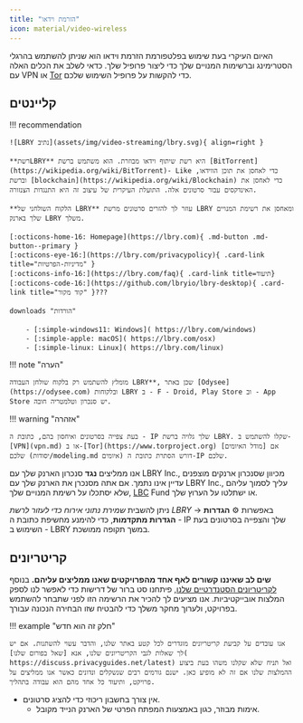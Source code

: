 ```yaml
---
title: "הזרמת וידאו"
icon: material/video-wireless
---
```


האיום העיקרי בעת שימוש בפלטפורמת הזרמת וידאו הוא שניתן להשתמש בהרגלי הסטרימינג וברשימות המנויים שלך כדי ליצור פרופיל שלך. כדאי לשלב את הכלים האלה עם VPN [](vpn.md) או [Tor](https://www.torproject.org/) כדי להקשות על פרופיל השימוש שלכם.

## קליינטים

!!! recommendation

    ![LBRY נתיב](assets/img/video-streaming/lbry.svg){ align=right }
    
    **רשתLBRY** היא רשת שיתוף וידאו מבוזרת. הוא משתמש ברשת [BitTorrent](https://wikipedia.org/wiki/BitTorrent)- Like כדי לאחסן את תוכן הווידאו, וברשת [blockchain](https://wikipedia.org/wiki/Blockchain) כדי לאחסן את האינדקסים עבור סרטונים אלה. התועלת העיקרית של עיצוב זה היא התנגדות הצנזורה.
    
    **הלקוח השולחני של LBRY** עוזר לך להזרים סרטונים מרשת LBRY ומאחסן את רשימת המנויים שלך בארנק LBRY משלך.
    
    [:octicons-home-16: Homepage](https://lbry.com){ .md-button .md-button--primary }
    [:octicons-eye-16:](https://lbry.com/privacypolicy){ .card-link title="מדיניות-הפרטיות" }
    [:octicons-info-16:](https://lbry.com/faq){ .card-link title=תיעוד}
    [:octicons-code-16:](https://github.com/lbryio/lbry-desktop){ .card-link title="קוד מקור" }??? 
    
    downloads "הורדות"
    
        - [:simple-windows11: Windows]( https://lbry.com/windows)
        - [:simple-apple: macOS]( https://lbry.com/osx)
        - [:simple-linux: Linux]( https://lbry.com/linux)

!!! note "הערה"

    מומלץ להשתמש רק בלקוח שולחן העבודה LBRY**, שכן באתר [Odysee](https://odysee.com) ובלקוחות LBRY ב - F - Droid, Play Store וב - App Store יש סנכרון וטלמטריה חובה.

!!! warning "אזהרה"

    בעת צפייה בסרטונים ואיחסון בהם, כתובת ה - IP שלך גלויה ברשת LBRY. שקלו להשתמש ב-[VPN](vpn.md) או ב-[Tor](https://www.torproject.org) אם [מודל האיומים] שלכם (יסודות/modeling.md איומים) דורש הסתרת כתובת ה-IP שלכם.

אנו ממליצים **נגד** סנכרון הארנק שלך עם LBRY Inc., מכיוון שסנכרון ארנקים מוצפנים עדיין אינו נתמך. אם אתה מסנכרן את הארנק שלך עם LBRY Inc.‎, עליך לסמוך עליהם שלא יסתכלו על רשימת המנויים שלך, [LBC](https://lbry.com/faq/earn-credits) Fund או ישתלטו על הערוץ שלך.

ניתן להשבית *שמירת נתוני אירוח כדי לעזור לרשת LBRY* באפשרות :gear: **הגדרות** → **הגדרות מתקדמות**, כדי להימנע מחשיפת כתובת ה - IP שלך והצפייה בסרטונים בעת השימוש ב - LBRY במשך תקופה ממושכת.

## קריטריונים

**שים לב שאיננו קשורים לאף אחד מהפרויקטים שאנו ממליצים עליהם.** בנוסף [לקריטריונים הסטנדרטיים שלנו](about/criteria.md), פיתחנו סט ברור של דרישות כדי לאפשר לנו לספק המלצות אובייקטיביות. אנו מציעים לך להכיר את הרשימה הזו לפני שתבחר להשתמש בפרויקט, ולערוך מחקר משלך כדי להבטיח שזו הבחירה הנכונה עבורך.

!!! example "חלק זה הוא חדש"

    אנו עובדים על קביעת קריטריונים מוגדרים לכל קטע באתר שלנו, והדבר עשוי להשתנות. אם יש לך שאלות לגבי הקריטריונים שלנו, אנא [שאל בפורום שלנו]( https://discuss.privacyguides.net/latest) ואל תניח שלא שקלנו משהו בעת ביצוע ההמלצות שלנו אם זה לא מופיע כאן. ישנם גורמים רבים שנשקלים ונדונים כאשר אנו ממליצים על פרויקט, ותיעוד כל אחד מהם הוא עבודה בתהליך.

- אין צורך בחשבון ריכוזי כדי להציג סרטונים.
    - אימות מבוזר, כגון באמצעות המפתח הפרטי של הארנק הנייד מקובל.
